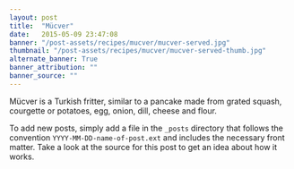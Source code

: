 ```yaml
---
layout: post
title:  "Mücver"
date:   2015-05-09 23:47:08
banner: "/post-assets/recipes/mucver/mucver-served.jpg"
thumbnail: "/post-assets/recipes/mucver/mucver-served-thumb.jpg"
alternate_banner: True
banner_attribution: ""
banner_source: ""
---
```


Mücver is a Turkish fritter, similar to a pancake made from grated squash, courgette or potatoes, egg, onion, dill, cheese and flour.

<!--more-->

To add new posts, simply add a file in the `_posts` directory that follows the convention `YYYY-MM-DD-name-of-post.ext` and includes the necessary front matter. Take a look at the source for this post to get an idea about how it works.
